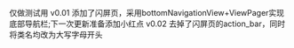 仅做测试用
v0.01 添加了闪屏页，采用bottomNavigationView+ViewPager实现底部导航栏;下一次更新准备添加小红点
v0.02 去掉了闪屏页的action_bar，同时将类名均改为大写字母开头

